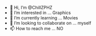 - 👋 Hi, I’m @ChillZPHZ
- 👀 I’m interested in ... Graphics
- 🌱 I’m currently learning ... Movies
- 💞️ I’m looking to collaborate on ... myself
- 📫 How to reach me ... NO

<!---
ChillZPHZ/ChillZPHZ is a ✨ special ✨ repository because its `README.md` (this file) appears on your GitHub profile.
You can click the Preview link to take a look at your changes.
--->

